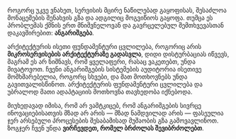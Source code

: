 როგორც უკვე ვნახეთ, სერვისის მცირე ნაწილებად გაყოფისას, შესაძლოა მონაცემების შენახვის გზა და ადგილიც მოგვიწიოს გაყოფა. თუმცა ეს პრობლემას ქმნის ერთ მნიშვნელოვან და გავრცელებულ შემთხვევასთან დაკავშირებით: **ანგარიშგება**.

არქიტექტურის ისეთი ფუნდამენტური ცვლილება, როგორიც არის **მიკროსერვისების არქიტექტურაზე გადასვლა**, დიდი დისტურბაციას იწვევს, მაგრამ ეს არ ნიშნავს, რომ ყველაფერი, რასაც ვაკეთებთ, უნდა მივატოვოთ. ჩვენი ანგარიშგების სისტემების აუდიტორია ისეთივე მომხმარებელია, როგორც სხვები, და მათ მოთხოვნებს უნდა გავითვალისწინოთ. არქიტექტურის ფუნდამენტური ცვლილება და უბრალოდ მათი ადაპტაციის მოთხოვნა თავხედობა იქნებოდა.

მიუხედავად იმისა, რომ არ ვამტკიცებ, რომ ანგარიშგების სივრცე ინოვაციებისათვის მზად არ არის — მზად ნამდვილად არის — ფასეულია ჯერ არსებული პროცესების შესაბამისად მუშაობის გზა გამოვავლინოთ. ზოგჯერ ჩვენ უნდა **ვირჩევდეთ, რომელ ბრძოლას შევიბრძოლებთ**.